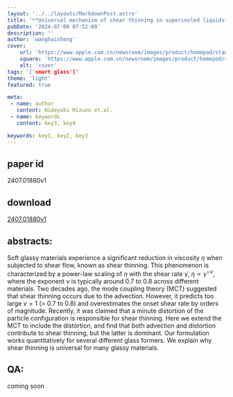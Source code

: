 ```yaml
---
layout: '../../layouts/MarkdownPost.astro'
title: '**Universal mechanism of shear thinning in supercooled liquids**'
pubDate: '2024-07-09 07:52:00'
description: ''
author: 'wanghaisheng'
cover:
    url: 'https://www.apple.com.cn/newsroom/images/product/homepod/standard/Apple-HomePod-hero-230118_big.jpg.large_2x.jpg'
    square: 'https://www.apple.com.cn/newsroom/images/product/homepod/standard/Apple-HomePod-hero-230118_big.jpg.large_2x.jpg'
    alt: 'cover'
tags: '['smart glass']' 
theme: 'light'
featured: true

meta:
 - name: author
   content: Hideyuki Mizuno et.al.
 - name: keywords
   content: key3, key4

keywords: key1, key2, key3
---
```


## paper id
2407.01880v1
## download
[2407.01880v1](http://arxiv.org/abs/2407.01880v1)
## abstracts:
Soft glassy materials experience a significant reduction in viscosity $\eta$ when subjected to shear flow, known as shear thinning. This phenomenon is characterized by a power-law scaling of $\eta$ with the shear rate $\dot{\gamma}$, $\eta \propto \dot{\gamma}^{-\nu}$, where the exponent $\nu$ is typically around $0.7$ to $0.8$ across different materials. Two decades ago, the mode coupling theory (MCT) suggested that shear thinning occurs due to the advection. However, it predicts too large $\nu = 1$ (> $0.7$ to $0.8$) and overestimates the onset shear rate by orders of magnitude. Recently, it was claimed that a minute distortion of the particle configuration is responsible for shear thinning. Here we extend the MCT to include the distortion, and find that both advection and distortion contribute to shear thinning, but the latter is dominant. Our formulation works quantitatively for several different glass formers. We explain why shear thinning is universal for many glassy materials.
## QA:
coming soon
